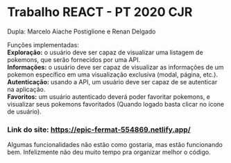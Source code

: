 # Trabalho REACT - PT 2020 CJR

 Dupla: Marcelo Aiache Postiglione e Renan Delgado
  
 Funções implementadas:  
**Exploração:** o usuário deve ser capaz de visualizar uma listagem de pokemons, que serão fornecidos por uma API.  
**Informações:** o usuário deve ser capaz de visualizar as informações de um pokemon específico em uma visualização exclusiva (modal, página, etc.).  
**Autenticação:** usando a API, um usuário deve ser capaz de se autenticar na aplicação.  
**Favoritos:** um usuário autenticado deverá poder favoritar pokemons, e visualizar seus pokemons favoritados (Quando logado basta clicar no ícone de usuário).  
    
   
### Link do site: https://epic-fermat-554869.netlify.app/


Algumas funcionalidades não estão como gostaria, mas estão funcionando bem. Infelizmente não deu muito tempo pra organizar melhor o código.
